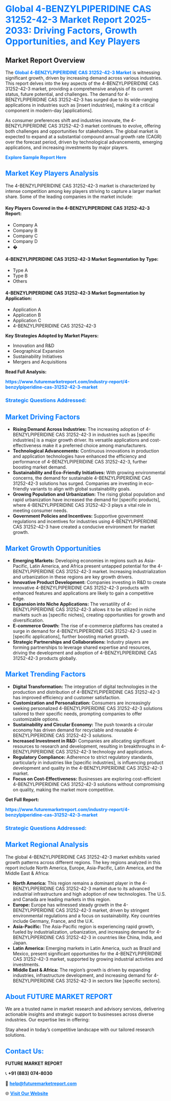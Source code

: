 <h1 style="color: #007BFF;">Global 4-BENZYLPIPERIDINE CAS 31252-42-3 Market Report 2025-2033: Driving Factors, Growth Opportunities, and Key Players</h1>

<section id="overview">
<h2>Market Report Overview</h2>
<p>The <a href="https://www.futuremarketreport.com/industry-report/4-benzylpiperidine-cas-31252-42-3-market" style="color: #007BFF; text-decoration: none;"><strong>Global 4-BENZYLPIPERIDINE CAS 31252-42-3 Market</strong></a> is witnessing significant growth, driven by increasing demand across various industries. This report delves into the key aspects of the 4-BENZYLPIPERIDINE CAS 31252-42-3 market, providing a comprehensive analysis of its current status, future potential, and challenges. The demand for 4-BENZYLPIPERIDINE CAS 31252-42-3 has surged due to its wide-ranging applications in industries such as [insert industries], making it a critical component in modern-day [applications].</p>
<p>As consumer preferences shift and industries innovate, the 4-BENZYLPIPERIDINE CAS 31252-42-3 market continues to evolve, offering both challenges and opportunities for stakeholders. The global market is expected to expand at a substantial compound annual growth rate (CAGR) over the forecast period, driven by technological advancements, emerging applications, and increasing investments by major players.</p>
</section>

<section id="overview">
<p><a href="https://www.futuremarketreport.com/request-sample/reportId=112533" style="color: #007BFF; text-decoration: none;"><strong>Explore Sample Report Here</strong></a></p>
</section>

<section id="key-players">
<h2 style="color: #007BFF;">Market Key Players Analysis</h2>
<p>The 4-BENZYLPIPERIDINE CAS 31252-42-3 market is characterized by intense competition among key players striving to capture a larger market share. Some of the leading companies in the market include:</p>
<h4>Key Players Covered in the 4-BENZYLPIPERIDINE CAS 31252-42-3 Report:</h4>
<ul><li>Company A</li><li>Company B</li><li>Company C</li><li>Company D</li><li>�</li></ul>
<h4>4-BENZYLPIPERIDINE CAS 31252-42-3 Market Segmentation by Type:</h4>
<ul><li>Type A</li><li>Type B</li><li>Others</li></ul>

<h4>4-BENZYLPIPERIDINE CAS 31252-42-3 Market Segmentation by Application:</h4>
<ul><li>Application A</li><li>Application B</li><li>Application C</li><li>4-BENZYLPIPERIDINE CAS 31252-42-3</li></ul>
<p><strong>Key Strategies Adopted by Market Players:</strong></p>
<ul>
<li>Innovation and R&D</li>
<li>Geographical Expansion</li>
<li>Sustainability Initiatives</li>
<li>Mergers and Acquisitions</li>
</ul>
</section>

<section>
<p><strong>Read Full Analysis: </strong></p><a href="https://www.futuremarketreport.com/industry-report/4-benzylpiperidine-cas-31252-42-3-market" style="color: #007BFF; text-decoration: none;"><strong>https://www.futuremarketreport.com/industry-report/4-benzylpiperidine-cas-31252-42-3-market</strong></a>
<h3 style="color: #007BFF;">Strategic Questions Addressed:</h3>
</section>

<section id="driving-factors">
<h2 style="color: #007BFF;">Market Driving Factors</h2>
<ul>
<li><strong>Rising Demand Across Industries:</strong> The increasing adoption of 4-BENZYLPIPERIDINE CAS 31252-42-3 in industries such as [specific industries] is a major growth driver. Its versatile applications and cost-effectiveness make it a preferred choice among manufacturers.</li>
<li><strong>Technological Advancements:</strong> Continuous innovations in production and application technologies have enhanced the efficiency and performance of 4-BENZYLPIPERIDINE CAS 31252-42-3, further boosting market demand.</li>
<li><strong>Sustainability and Eco-Friendly Initiatives:</strong> With growing environmental concerns, the demand for sustainable 4-BENZYLPIPERIDINE CAS 31252-42-3 solutions has surged. Companies are investing in eco-friendly variants to align with global sustainability goals.</li>
<li><strong>Growing Population and Urbanization:</strong> The rising global population and rapid urbanization have increased the demand for [specific products], where 4-BENZYLPIPERIDINE CAS 31252-42-3 plays a vital role in meeting consumer needs.</li>
<li><strong>Government Policies and Incentives:</strong> Supportive government regulations and incentives for industries using 4-BENZYLPIPERIDINE CAS 31252-42-3 have created a conducive environment for market growth.</li>
</ul>
</section>

<section id="growth-opportunities">
<h2 style="color: #007BFF;">Market Growth Opportunities</h2>
<ul>
<li><strong>Emerging Markets:</strong> Developing economies in regions such as Asia-Pacific, Latin America, and Africa present untapped potential for the 4-BENZYLPIPERIDINE CAS 31252-42-3 market. Increasing industrialization and urbanization in these regions are key growth drivers.</li>
<li><strong>Innovative Product Development:</strong> Companies investing in R&D to create innovative 4-BENZYLPIPERIDINE CAS 31252-42-3 products with enhanced features and applications are likely to gain a competitive edge.</li>
<li><strong>Expansion into Niche Applications:</strong> The versatility of 4-BENZYLPIPERIDINE CAS 31252-42-3 allows it to be utilized in niche markets such as [specific niches], creating opportunities for growth and diversification.</li>
<li><strong>E-commerce Growth:</strong> The rise of e-commerce platforms has created a surge in demand for 4-BENZYLPIPERIDINE CAS 31252-42-3 used in [specific applications], further boosting market growth.</li>
<li><strong>Strategic Partnerships and Collaborations:</strong> Industry players are forming partnerships to leverage shared expertise and resources, driving the development and adoption of 4-BENZYLPIPERIDINE CAS 31252-42-3 products globally.</li>
</ul>
</section>

<section id="trending-factors">
<h2 style="color: #007BFF;">Market Trending Factors</h2>
<ul>
<li><strong>Digital Transformation:</strong> The integration of digital technologies in the production and distribution of 4-BENZYLPIPERIDINE CAS 31252-42-3 has improved efficiency and customer satisfaction.</li>
<li><strong>Customization and Personalization:</strong> Consumers are increasingly seeking personalized 4-BENZYLPIPERIDINE CAS 31252-42-3 solutions tailored to their specific needs, prompting companies to offer customizable options.</li>
<li><strong>Sustainability and Circular Economy:</strong> The push towards a circular economy has driven demand for recyclable and reusable 4-BENZYLPIPERIDINE CAS 31252-42-3 solutions.</li>
<li><strong>Increased Investment in R&D:</strong> Companies are allocating significant resources to research and development, resulting in breakthroughs in 4-BENZYLPIPERIDINE CAS 31252-42-3 technology and applications.</li>
<li><strong>Regulatory Compliance:</strong> Adherence to strict regulatory standards, particularly in industries like [specific industries], is influencing product development and quality in the 4-BENZYLPIPERIDINE CAS 31252-42-3 market.</li>
<li><strong>Focus on Cost-Effectiveness:</strong> Businesses are exploring cost-efficient 4-BENZYLPIPERIDINE CAS 31252-42-3 solutions without compromising on quality, making the market more competitive.</li>
</ul>
</section>

<section>
<p><strong>Get Full Report: </strong></p><a href="https://www.futuremarketreport.com/industry-report/4-benzylpiperidine-cas-31252-42-3-market" style="color: #007BFF; text-decoration: none;"><strong>https://www.futuremarketreport.com/industry-report/4-benzylpiperidine-cas-31252-42-3-market</strong></a>
<h3 style="color: #007BFF;">Strategic Questions Addressed:</h3>
</section>


<section id="regional-analysis">
<h2 style="color: #007BFF;">Market Regional Analysis</h2>
<p>The global 4-BENZYLPIPERIDINE CAS 31252-42-3 market exhibits varied growth patterns across different regions. The key regions analyzed in this report include North America, Europe, Asia-Pacific, Latin America, and the Middle East & Africa:</p>
<ul>
<li><strong>North America:</strong> This region remains a dominant player in the 4-BENZYLPIPERIDINE CAS 31252-42-3 market due to its advanced industrial infrastructure and high adoption of new technologies. The U.S. and Canada are leading markets in this region.</li>
<li><strong>Europe:</strong> Europe has witnessed steady growth in the 4-BENZYLPIPERIDINE CAS 31252-42-3 market, driven by stringent environmental regulations and a focus on sustainability. Key countries include Germany, France, and the U.K.</li>
<li><strong>Asia-Pacific:</strong> The Asia-Pacific region is experiencing rapid growth, fueled by industrialization, urbanization, and increasing demand for 4-BENZYLPIPERIDINE CAS 31252-42-3 in countries like China, India, and Japan.</li>
<li><strong>Latin America:</strong> Emerging markets in Latin America, such as Brazil and Mexico, present significant opportunities for the 4-BENZYLPIPERIDINE CAS 31252-42-3 market, supported by growing industrial activities and investments.</li>
<li><strong>Middle East & Africa:</strong> The region’s growth is driven by expanding industries, infrastructure development, and increasing demand for 4-BENZYLPIPERIDINE CAS 31252-42-3 in sectors like [specific sectors].</li>
</ul>
</section>

<footer>
<h2 style="color: #007BFF;">About FUTURE MARKET REPORT</h2>
<p>We are a trusted name in market research and advisory services, delivering actionable insights and strategic support to businesses across diverse industries. Our expertise lies in offering:</p>

<p>Stay ahead in today’s competitive landscape with our tailored research solutions.</p>

<h2 style="color: #007BFF;">Contact Us:</h2>
<p><strong>FUTURE MARKET REPORT</strong></p>
<p>📞 <strong>+91 (883) 074-8030</strong></p>
<p>📧 <strong><a href="mailto:help@futuremarketreport.com" style="color: #007BFF;">help@futuremarketreport.com</a></strong></p>
<p>🌐 <strong><a href="https://www.futuremarketreport.com/" style="color: #007BFF;">Visit Our Website</a></strong></p>
</footer>